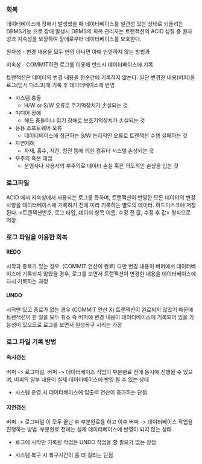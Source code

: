 

### 회복

데이터베이스에 장애가 발생했을 때 데이터베이스를 일관성 있는 상태로 되돌리는 DBMS기능 으로 장애 발생시 DBMS의 회복 관리자는 트랜잭션의 ACID 성질 중 원자성과 지속성을 보장하여 장애로부터 데이터베이스를 보호한다.

원자성 - 변경 내용을 모두 반영 아니면 아예 반영하지 않는 방법과

지속성 - COMMIT하면 로그를 이용해 반드시 데이터베이스에 기록

트랜잭션은 데이터의 변경 내용을 한순간에 기록하지 않는다. 일단 변경한 내용(버퍼)을 로그(임시 디스크)에 기록 후 데이터베이스에 반영

- 시스템 충돌
	- H/W or S/W 오류로 주기억장치가 손실되는 것
- 미디어 장애
	- 헤드 충돌이나 읽기 장애로 보조기억장치가 손실되는 것
- 응용 소프트웨어 오류
	- 데이터베이스에 접근하는 S/W 논리적인 오류로 트랜잭션 수행 실패하는 것
- 자연재해
	- 화재, 홍수, 지진, 정전 등에 의한 컴퓨터 시스템 손상되는 것
- 부주의 혹은 태업
	- 운영자나 사용자의 부주의로 데이터 손실 혹은 의도적인 손상을 입는 것



### 로그파일

ACID 에서 지속성에서 사용되는 로그를 뜻하며, 트랜잭션이 반영한 모든 데이터의 변경사항을 데이터베이스에 기록하기 전에 미리 기록하는 별도의 데이터. 하드디스크에 저장된다. <트랜잭션번호, 로그 타입, 데이터 항목 이름, 수정 전 값, 수정 후 값> 형식으로 저장

### 로그 파일을 이용한 회복

#### REDO

시작과 종료가 있는 경우. (COMMIT 연산이 완료) 다만 변경 내용이 버퍼에서 데이터베이스에 기록되지 않았을 경우, 로그를 보면서 트랜잭션이 변경한 내용을 데이터베이스에 다시 기록하는 과정

#### UNDO

시작만 있고 종료가 없는 경우 (COMMIT 연산 X) 트랜잭션이 완료되지 않았기 때문에 트랜잭션이 한 일을 모두 취소
즉 버퍼에 변경 내용이 데이터베이스에 기록되어 있을 가능성이 있으므로 로그를 보면서 원상복구 시키는 과정

### 로그 파일 기록 방법

#### 즉시갱신

버퍼 -> 로그파일, 버퍼 -> 데이터베이스 작업이 부분완료 전에 동시에 진행될 수 있으며, 버퍼의 일부 내용이 실제 데이터베이스에 반영 될 수 있는 상태

- 시스템 운영 시 데이터베이스에 입출력 연산이 증가하는 단점

#### 지연갱신

버퍼 -> 로그파일 이 모두 끝난 후 부분완료를 하고 이후 버퍼 -> 데이터베이스 작업을 진행하는 방법. 부분완료 전에는 실제 데이터베이스에 반영이 되지 않는 상태

- 로그에 시작만 기록된 작업은 UNDO 작업을 할 필요가 없는 장점

- 시스템 복구 시 복구시간이 좀 더 걸리는 단점



#### 













